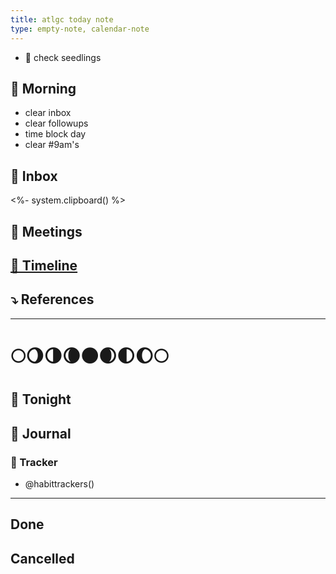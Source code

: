 ```yaml
---
title: atlgc today note
type: empty-note, calendar-note
---
```

* 🌱 check seedlings

## 🌻 Morning
* clear inbox
* clear followups
* time block day
* clear #9am's

## 📩 Inbox
<%- system.clipboard() %>

## 📌 Meetings

## [🏁 Timeline](noteplan://runPlugin?pluginID=dwertheimer.EventAutomations&command=atb%20-%20Create%20AutoTimeBlocks%20for%20%3Etoday%27s%20Tasks)

## ⤵️ References
---
# 🌕🌖🌗🌘🌑🌒🌓🌔🌕
## 🌙 Tonight

## 📓 Journal

### 🤔 Tracker
- @habittrackers()
---
## Done
## Cancelled